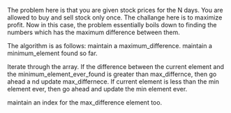 The problem here is that you are given stock prices for the N days. You are allowed to buy and sell stock only once. The challange here is to maximize profit. Now in this case, the problem essentially boils down to finding the numbers which has the maximum difference between them. 

The algorithm is as follows:
maintain a maximum_difference. 
maintain a minimum_element found so far. 

Iterate through the array. 
If the difference between the current element and the minimum_element_ever_found is greater than 
max_differnce, then go ahead a nd update max_differnece. 
If current element is less than the min element ever, then go ahead and update the min element
ever. 

maintain an index for the max_difference element too. 
